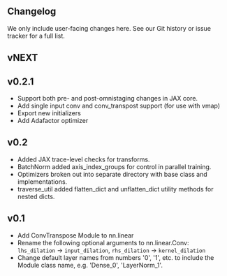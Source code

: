 Changelog
----------

We only include user-facing changes here. See our Git history or issue tracker for a full
list.

vNEXT
-----

v0.2.1
------
 - Support both pre- and post-omnistaging changes in JAX core.
 - Add single input conv and conv_transpost support (for use with vmap)
 - Export new initializers
 - Add Adafactor optimizer


v0.2
----
 - Added JAX trace-level checks for transforms.
 - BatchNorm added axis_index_groups for control in parallel training.
 - Optimizers broken out into separate directory with base class and implementations.
 - traverse_util added flatten_dict and unflatten_dict utility methods for nested dicts.


v0.1
----

 - Add ConvTranspose Module to nn.linear
 - Rename the following optional arguments to nn.linear.Conv:
     `lhs_dilation` -> `input_dilation`,
     `rhs_dilation` -> `kernel_dilation`
 - Change default layer names from numbers '0', '1', etc. to
   include the Module class name, e.g. 'Dense_0', 'LayerNorm_1'.

